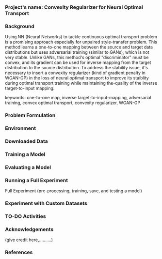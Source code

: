 ### **Project's name: Convexity Regularizer for Neural Optimal Transport**
 
### **Background**
Using NN (Neural Networks) to tackle continuous optimal transport problem is a promising approach especially for unpaired style-transfer problem. This method learns a one-to-one mapping between the source and target data distributions but uses adversarial  training (similar to GANs), which is not very stable. Unlike GANs, this method's optimal "discriminator" must be convex, and its gradient can be used for inverse mapping from the target distribution to the source distribution. To address the stability issue, it's necessary to insert a convexity regularizer (kind of gradient penalty in WGAN-GP) in the loss of neural optimal transport to improve its staiblity during optimal transport training while maintaining the-quality of the inverse target-to-input mapping.

keywords: one-to-one map, inverse target-to-input-mapping, adversarial training, convex optimal transport, convexity regularizer, WGAN-GP

### **Problem Formulation**

### **Environment**

### **Downloaded Data**

### **Training a Model**

### **Evaluating a Model**

### **Running a Full Experiment**
Full Experiment (pre-processing, training, save, and testing a model)

### **Experiment with Custom Datasets**

### **TO-DO Activities**

### **Acknowledgements**
(give credit here,..........)

### **References**
